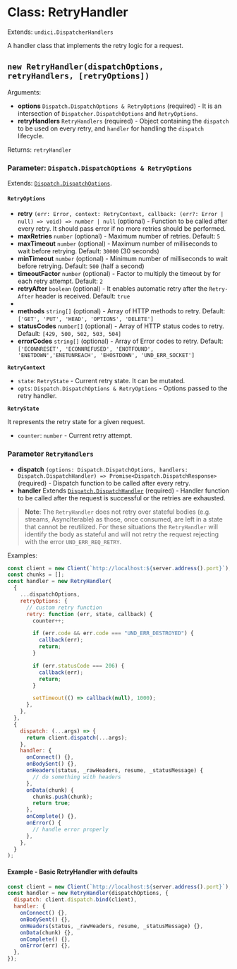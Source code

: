 # Class: RetryHandler

Extends: `undici.DispatcherHandlers`

A handler class that implements the retry logic for a request.

## `new RetryHandler(dispatchOptions, retryHandlers, [retryOptions])`

Arguments:

- **options** `Dispatch.DispatchOptions & RetryOptions` (required) - It is an intersection of `Dispatcher.DispatchOptions` and `RetryOptions`.
- **retryHandlers** `RetryHandlers` (required) - Object containing the `dispatch` to be used on every retry, and `handler` for handling the `dispatch` lifecycle.

Returns: `retryHandler`

### Parameter: `Dispatch.DispatchOptions & RetryOptions`

Extends: [`Dispatch.DispatchOptions`](/docs/docs/api/Dispatcher.md#parameter-dispatchoptions).

#### `RetryOptions`

- **retry** `(err: Error, context: RetryContext, callback: (err?: Error | null) => void) => number | null` (optional) - Function to be called after every retry. It should pass error if no more retries should be performed.
- **maxRetries** `number` (optional) - Maximum number of retries. Default: `5`
- **maxTimeout** `number` (optional) - Maximum number of milliseconds to wait before retrying. Default: `30000` (30 seconds)
- **minTimeout** `number` (optional) - Minimum number of milliseconds to wait before retrying. Default: `500` (half a second)
- **timeoutFactor** `number` (optional) - Factor to multiply the timeout by for each retry attempt. Default: `2`
- **retryAfter** `boolean` (optional) - It enables automatic retry after the `Retry-After` header is received. Default: `true`
-
- **methods** `string[]` (optional) - Array of HTTP methods to retry. Default: `['GET', 'PUT', 'HEAD', 'OPTIONS', 'DELETE']`
- **statusCodes** `number[]` (optional) - Array of HTTP status codes to retry. Default: `[429, 500, 502, 503, 504]`
- **errorCodes** `string[]` (optional) - Array of Error codes to retry. Default: `['ECONNRESET', 'ECONNREFUSED', 'ENOTFOUND', 'ENETDOWN','ENETUNREACH', 'EHOSTDOWN', 'UND_ERR_SOCKET']`

**`RetryContext`**

- `state`: `RetryState` - Current retry state. It can be mutated.
- `opts`: `Dispatch.DispatchOptions & RetryOptions` - Options passed to the retry handler.

**`RetryState`**

It represents the retry state for a given request.

- `counter`: `number` - Current retry attempt.

### Parameter `RetryHandlers`

- **dispatch** `(options: Dispatch.DispatchOptions, handlers: Dispatch.DispatchHandler) => Promise<Dispatch.DispatchResponse>` (required) - Dispatch function to be called after every retry.
- **handler** Extends [`Dispatch.DispatchHandler`](/docs/docs/api/Dispatcher.md#dispatcherdispatchoptions-handler) (required) - Handler function to be called after the request is successful or the retries are exhausted.

>__Note__: The `RetryHandler` does not retry over stateful bodies (e.g. streams, AsyncIterable) as those, once consumed, are left in a state that cannot be reutilized. For these situations the `RetryHandler` will identify
>the body as stateful and will not retry the request rejecting with the error `UND_ERR_REQ_RETRY`.

Examples:

```js
const client = new Client(`http://localhost:${server.address().port}`);
const chunks = [];
const handler = new RetryHandler(
  {
    ...dispatchOptions,
    retryOptions: {
      // custom retry function
      retry: function (err, state, callback) {
        counter++;

        if (err.code && err.code === "UND_ERR_DESTROYED") {
          callback(err);
          return;
        }

        if (err.statusCode === 206) {
          callback(err);
          return;
        }

        setTimeout(() => callback(null), 1000);
      },
    },
  },
  {
    dispatch: (...args) => {
      return client.dispatch(...args);
    },
    handler: {
      onConnect() {},
      onBodySent() {},
      onHeaders(status, _rawHeaders, resume, _statusMessage) {
        // do something with headers
      },
      onData(chunk) {
        chunks.push(chunk);
        return true;
      },
      onComplete() {},
      onError() {
        // handle error properly
      },
    },
  }
);
```

#### Example - Basic RetryHandler with defaults

```js
const client = new Client(`http://localhost:${server.address().port}`);
const handler = new RetryHandler(dispatchOptions, {
  dispatch: client.dispatch.bind(client),
  handler: {
    onConnect() {},
    onBodySent() {},
    onHeaders(status, _rawHeaders, resume, _statusMessage) {},
    onData(chunk) {},
    onComplete() {},
    onError(err) {},
  },
});
```
